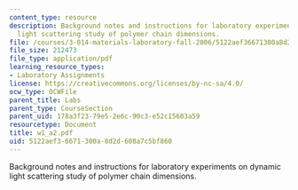 ```yaml
---
content_type: resource
description: Background notes and instructions for laboratory experiments on dynamic
  light scattering study of polymer chain dimensions.
file: /courses/3-014-materials-laboratory-fall-2006/5122aef36671300a8d2d608a7c5bf860_w1_a2.pdf
file_size: 212473
file_type: application/pdf
learning_resource_types:
- Laboratory Assignments
license: https://creativecommons.org/licenses/by-nc-sa/4.0/
ocw_type: OCWFile
parent_title: Labs
parent_type: CourseSection
parent_uid: 178a3f23-79e5-2e6c-90c3-e52c15603a59
resourcetype: Document
title: w1_a2.pdf
uid: 5122aef3-6671-300a-8d2d-608a7c5bf860
---
```

Background notes and instructions for laboratory experiments on dynamic light scattering study of polymer chain dimensions.